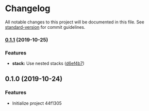 # Changelog

All notable changes to this project will be documented in this file. See [standard-version](https://github.com/conventional-changelog/standard-version) for commit guidelines.

### [0.1.1](https://github.com/PerttuSavolainen/aws-cdk-monitoring-baseline/compare/v0.1.0...v0.1.1) (2019-10-25)


### Features

* **stack:** Use nested stacks ([d6ef4b7](https://github.com/PerttuSavolainen/aws-cdk-monitoring-baseline/commit/d6ef4b7da22870d46072f7e07916b3df7aa67dec))

## 0.1.0 (2019-10-24)


### Features

* Initialize project 44f1305
